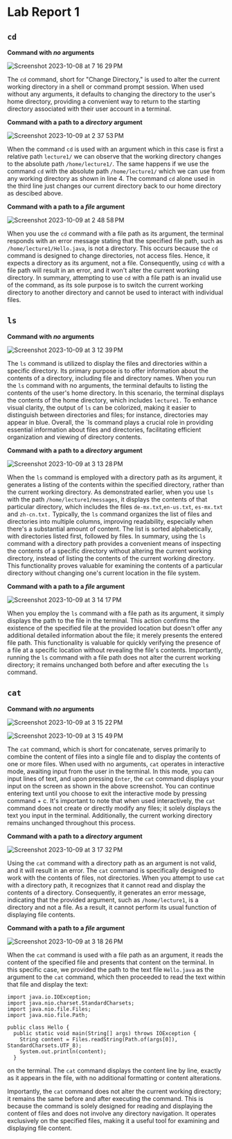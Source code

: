 # Lab Report 1
## `cd`
**Command with *no* arguments**

![Screenshot 2023-10-08 at 7 16 29 PM](https://github.com/Ludwigvsch/cse15l-lab-reports/assets/51019288/c507ab1d-1eeb-47e3-9be3-14271bd3e0b9)


The `cd` command, short for "Change Directory," is used to alter the current working directory in a shell or command prompt session. When used without any arguments, it defaults to changing the directory to the user's home directory, providing a convenient way to return to the starting directory associated with their user account in a terminal.

**Command with a path to a *directory* argument**

![Screenshot 2023-10-09 at 2 37 53 PM](https://github.com/Ludwigvsch/cse15l-lab-reports/assets/51019288/2bea33e7-a099-4746-84a9-d9c06703db48)

When the command `cd` is used with an argument which in this case is first a relative path `lecture1/` we can observe that the working directory changes to the absolute path `/home/lecture1/`. The same happens if we use the command `cd` with the absolute path `/home/lecture1/` which we can use from any working directory as shown in line 4. The command `cd` alone used in the third line just changes our current directory back to our home directory as descibed above.

**Command with a path to a *file* argument**

![Screenshot 2023-10-09 at 2 48 58 PM](https://github.com/Ludwigvsch/cse15l-lab-reports/assets/51019288/1ee81821-16f4-4481-bdcd-9f021a68ddb4)

When you use the `cd` command with a file path as its argument, the terminal responds with an error message stating that the specified file path, such as `/home/lecture1/Hello.java`, is not a directory. This occurs because the `cd` command is designed to change directories, not access files. Hence, it expects a directory as its argument, not a file. Consequently, using `cd` with a file path will result in an error, and it won't alter the current working directory. In summary, attempting to use `cd` with a file path is an invalid use of the command, as its sole purpose is to switch the current working directory to another directory and cannot be used to interact with individual files.


## `ls`
**Command with *no* arguments**

![Screenshot 2023-10-09 at 3 12 39 PM](https://github.com/Ludwigvsch/cse15l-lab-reports/assets/51019288/299e650e-cd98-4376-bf67-f529a6b2524e)

The `ls` command is utilized to display the files and directories within a specific directory. Its primary purpose is to offer information about the contents of a directory, including file and directory names. When you run the `ls` command with no arguments, the terminal defaults to listing the contents of the user's home directory. In this scenario, the terminal displays the contents of the home directory, which includes `lecture1.` To enhance visual clarity, the output of `ls` can be colorized, making it easier to distinguish between directories and files; for instance, directories may appear in blue. Overall, the `ls command plays a crucial role in providing essential information about files and directories, facilitating efficient organization and viewing of directory contents.


**Command with a path to a *directory* argument**

![Screenshot 2023-10-09 at 3 13 28 PM](https://github.com/Ludwigvsch/cse15l-lab-reports/assets/51019288/4d108d94-aa40-4826-8a4e-3801c65c3121)

When the `ls` command is employed with a directory path as its argument, it generates a listing of the contents within the specified directory, rather than the current working directory. As demonstrated earlier, when you use `ls` with the path `/home/lecture1/messages`, it displays the contents of that particular directory, which includes the files `de-mx.txt`,`en-us.txt`, `es-mx.txt` and `zh-cn.txt.` Typically, the `ls` command organizes the list of files and directories into multiple columns, improving readability, especially when there's a substantial amount of content. The list is sorted alphabetically, with directories listed first, followed by files. In summary, using the `ls` command with a directory path provides a convenient means of inspecting the contents of a specific directory without altering the current working directory, instead of listing the contents of the current working directory. This functionality proves valuable for examining the contents of a particular directory without changing one's current location in the file system.

**Command with a path to a *file* argument**

![Screenshot 2023-10-09 at 3 14 17 PM](https://github.com/Ludwigvsch/cse15l-lab-reports/assets/51019288/65920d54-f2f6-4fb7-836f-65190fce467c)

When you employ the `ls` command with a file path as its argument, it simply displays the path to the file in the terminal. This action confirms the existence of the specified file at the provided location but doesn't offer any additional detailed information about the file; it merely presents the entered file path. This functionality is valuable for quickly verifying the presence of a file at a specific location without revealing the file's contents. Importantly, running the `ls` command with a file path does not alter the current working directory; it remains unchanged both before and after executing the `ls` command.

## `cat`

**Command with *no* arguments**

![Screenshot 2023-10-09 at 3 15 22 PM](https://github.com/Ludwigvsch/cse15l-lab-reports/assets/51019288/b3ab981d-e807-474d-8a91-7092a1188840)

![Screenshot 2023-10-09 at 3 15 49 PM](https://github.com/Ludwigvsch/cse15l-lab-reports/assets/51019288/965cd3d1-470d-4f6f-a6f6-ce8bcf950030)

The `cat` command, which is short for concatenate, serves primarily to combine the content of files into a single file and to display the contents of one or more files. When used with no arguments, `cat` operates in interactive mode, awaiting input from the user in the terminal. In this mode, you can input lines of text, and upon pressing `Enter`, the `cat` command displays your input on the screen as shown in the above screenshot. You can continue entering text until you choose to exit the interactive mode by pressing command + c. It's important to note that when used interactively, the `cat` command does not create or directly modify any files; it solely displays the text you input in the terminal. Additionally, the current working directory remains unchanged throughout this process.


**Command with a path to a *directory* argument**

![Screenshot 2023-10-09 at 3 17 32 PM](https://github.com/Ludwigvsch/cse15l-lab-reports/assets/51019288/f6810294-cfa2-4c20-a09b-a95dabfa924e)

Using the `cat` command with a directory path as an argument is not valid, and it will result in an error. The `cat` command is specifically designed to work with the contents of files, not directories. When you attempt to use `cat` with a directory path, it recognizes that it cannot read and display the contents of a directory. Consequently, it generates an error message, indicating that the provided argument, such as `/home/lecture1`, is a directory and not a file. As a result, it cannot perform its usual function of displaying file contents.


**Command with a path to a *file* argument**

![Screenshot 2023-10-09 at 3 18 26 PM](https://github.com/Ludwigvsch/cse15l-lab-reports/assets/51019288/ee877b62-e09b-4d8f-9e71-18783fc19cdd)

When the `cat` command is used with a file path as an argument, it reads the content of the specified file and presents that content on the terminal. In this specific case, we provided the path to the text file `Hello.java` as the argument to the `cat` command, which then proceeded to read the text within that file and display the text:

```
import java.io.IOException;
import java.nio.charset.StandardCharsets;
import java.nio.file.Files;
import java.nio.file.Path;

public class Hello {
  public static void main(String[] args) throws IOException {
    String content = Files.readString(Path.of(args[0]), StandardCharsets.UTF_8);    
    System.out.println(content);
  }

  ```
 on the terminal. The `cat` command displays the content line by line, exactly as it appears in the file, with no additional formatting or content alterations.

Importantly, the `cat` command does not alter the current working directory; it remains the same before and after executing the command. This is because the command is solely designed for reading and displaying the content of files and does not involve any directory navigation. It operates exclusively on the specified files, making it a useful tool for examining and displaying file content.


